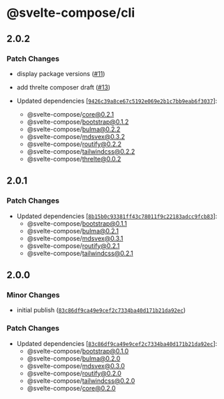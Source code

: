 # @svelte-compose/cli

## 2.0.2

### Patch Changes

- display package versions ([#11](https://github.com/svelte-compose/svelte-compose/pull/11))

- add threlte composer draft ([#13](https://github.com/svelte-compose/svelte-compose/pull/13))

- Updated dependencies [[`9426c39a8ce67c5192e069e2b1c7bb9eab6f3037`](https://github.com/svelte-compose/svelte-compose/commit/9426c39a8ce67c5192e069e2b1c7bb9eab6f3037)]:
  - @svelte-compose/core@0.2.1
  - @svelte-compose/bootstrap@0.1.2
  - @svelte-compose/bulma@0.2.2
  - @svelte-compose/mdsvex@0.3.2
  - @svelte-compose/routify@0.2.2
  - @svelte-compose/tailwindcss@0.2.2
  - @svelte-compose/threlte@0.0.2

## 2.0.1

### Patch Changes

- Updated dependencies [[`8b15b0c93381ff43c78011f9c22183adcc9fcb83`](https://github.com/svelte-compose/svelte-compose/commit/8b15b0c93381ff43c78011f9c22183adcc9fcb83)]:
  - @svelte-compose/bootstrap@0.1.1
  - @svelte-compose/bulma@0.2.1
  - @svelte-compose/mdsvex@0.3.1
  - @svelte-compose/routify@0.2.1
  - @svelte-compose/tailwindcss@0.2.1

## 2.0.0

### Minor Changes

- initial publish ([`83c86df9ca49e9cef2c7334ba40d171b21da92ec`](https://github.com/svelte-compose/svelte-compose/commit/83c86df9ca49e9cef2c7334ba40d171b21da92ec))

### Patch Changes

- Updated dependencies [[`83c86df9ca49e9cef2c7334ba40d171b21da92ec`](https://github.com/svelte-compose/svelte-compose/commit/83c86df9ca49e9cef2c7334ba40d171b21da92ec)]:
  - @svelte-compose/bootstrap@0.1.0
  - @svelte-compose/bulma@0.2.0
  - @svelte-compose/mdsvex@0.3.0
  - @svelte-compose/routify@0.2.0
  - @svelte-compose/tailwindcss@0.2.0
  - @svelte-compose/core@0.2.0
